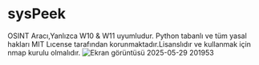 # sysPeek
OSINT Aracı,Yanlızca W10 & W11 uyumludur.
Python tabanlı ve tüm yasal hakları MIT Lıcense tarafından korunmaktadır.Lisanslıdır ve kullanmak için nmap kurulu olmalıdır.
![Ekran görüntüsü 2025-05-29 201953](https://github.com/user-attachments/assets/2cc2fea4-5457-4fc7-a291-181fd72e164f)
